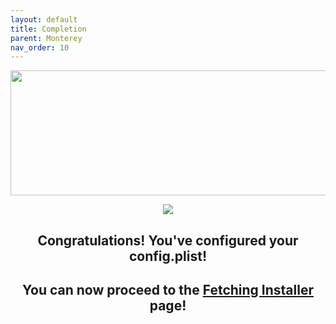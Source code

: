 ```yaml
---
layout: default
title: Completion
parent: Monterey
nav_order: 10
---
```


<p align="center">
  <img width="650" height="200" src="../../../assets/HeaderCongrats.png">
</p>


<p align="center">
  <img src="../../../assets/OpenCoreEFIComplete2.png">
</p>

<h2 align="center">Congratulations! You've configured your config.plist!</h2>

<h2 align="center">You can now proceed to the <a href="../../../infocenter/06-FetchingInstaller/index">Fetching Installer</a> page!</h2>
